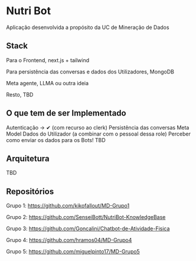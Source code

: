 # Nutri Bot

Aplicação desenvolvida a propósito da UC de Mineração de Dados

## Stack

Para o Frontend, next.js + tailwind

Para persistência das conversas e dados dos Utilizadores, MongoDB

Meta agente, LLMA ou outra ideia

Resto, TBD

## O que tem de ser Implementado

Autenticação -> ✔︎ (com recurso ao clerk)
Persistência das conversas
Meta Model
Dados do Utilizador (a combinar com o pessoal dessa role)
Perceber como enviar os dados para os Bots!
TBD

## Arquitetura

TBD

## Repositórios

Grupo 1: https://github.com/kikofallout/MD-Grupo1

Grupo 2: https://github.com/SenseiBott/NutriBot-KnowledgeBase

Grupo 3: https://github.com/Goncalini/Chatbot-de-Atividade-Fisica

Grupo 4: https://github.com/hramos04/MD-Grupo4

Grupo 5: https://github.com/miguelpinto17/MD-Grupo5
